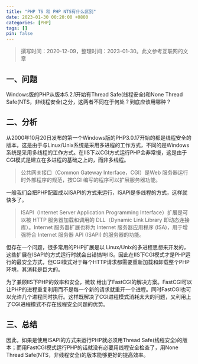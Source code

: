 ```yaml
---
title: "PHP TS 和 PHP NTS有什么区别"
date: 2023-01-30 00:20:00 +0800
categories: [PHP]
tags: []
pin: false
---
```


> 撰写时间：2020-12-09，整理时间：2023-01-30。此文参考互联网的文章

## 一、问题

Windows版的PHP从版本5.2.1开始有Thread Safe(线程安全)和None Thread Safe(NTS，非线程安全)之分，这两者不同在于何处？到底应该用哪种？

## 二、分析

从2000年10月20日发布的第一个Windows版的PHP3.0.17开始的都是线程安全的版本，这是由于与Linux/Unix系统是采用多进程的工作方式，不同的是Windows系统是采用多线程的工作方式。在IIS下以CGI方式运行PHP会非常慢，这是由于CGI模式是建立在多进程的基础之上的，而非多线程。

> 公共网关接口（Common Gateway Interface，CGI）是Web 服务器运行时外部程序的规范，按CGI 编写的程序可以扩展服务器功能。

一般我们会把PHP配置成以ISAPI的方式来运行，ISAPI是多线程的方式，这样就快多了。

> ISAPI（Internet Server Application Programming Interface）扩展是可以被 HTTP 服务器加载和调用的 DLL（Dynamic Link Library 即动态连接库）。Internet 服务器扩展也称为 Internet 服务器应用程序 (ISA)，用于增强符合 Internet 服务器 API (ISAPI) 的服务器的功能。

但存在一个问题，很多常用的PHP扩展是以 Linux/Unix的多进程思想来开发的，这些扩展在ISAPI的方式运行时就会出错搞垮IIS。因此在IIS下CGI模式才是PHP运行的最安全方式，但CGI模式对于每个HTTP请求都需要重新加载和卸载整个PHP环境，其消耗是巨大的。

为了兼顾IIS下PHP的效率和安全，微软 给出了FastCGI的解决方案。FastCGI可以让PHP的进程重复利用而不是每一个新的请求就重开一个进程。同时FastCGI也可以允许几个进程同时执行。这样既解决了CGI进程模式消耗太大的问题，又利用上了CGI进程模式不存在线程安全问题的优势。

## 三、总结

因此，如果是使用ISAPI的方式来运行PHP就必须用Thread Safe(线程安全)的版本；而用FastCGI模式运行PHP的话就没有必要用线程安全检查了，用None Thread Safe(NTS，非线程安全)的版本能够更好的提高效率。
